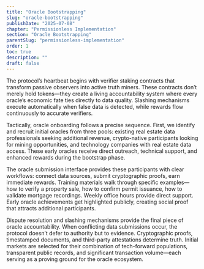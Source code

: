 ```yaml
---
title: "Oracle Bootstrapping"
slug: "oracle-bootstrapping"
publishDate: "2025-07-08"
chapter: "Permissionless Implementation"
section: "Oracle Bootstrapping"
parentSlug: "permissionless-implementation"
order: 1
toc: true
description: ""
draft: false
---
```


The protocol’s heartbeat begins with verifier staking contracts that transform passive observers into active truth miners. These contracts don’t merely hold tokens—they create a living accountability system where every oracle’s economic fate ties directly to data quality. Slashing mechanisms execute automatically when false data is detected, while rewards flow continuously to accurate verifiers.

Tactically, oracle onboarding follows a precise sequence. First, we identify and recruit initial oracles from three pools: existing real estate data professionals seeking additional revenue, crypto-native participants looking for mining opportunities, and technology companies with real estate data access. These early oracles receive direct outreach, technical support, and enhanced rewards during the bootstrap phase.

The oracle submission interface provides these participants with clear workflows: connect data sources, submit cryptographic proofs, earn immediate rewards. Training materials walk through specific examples—how to verify a property sale, how to confirm permit issuance, how to validate mortgage recordings. Weekly office hours provide direct support. Early oracle achievements get highlighted publicly, creating social proof that attracts additional participants.

Dispute resolution and slashing mechanisms provide the final piece of oracle accountability. When conflicting data submissions occur, the protocol doesn’t defer to authority but to evidence. Cryptographic proofs, timestamped documents, and third-party attestations determine truth. Initial markets are selected for their combination of tech-forward populations, transparent public records, and significant transaction volume—each serving as a proving ground for the oracle ecosystem.
